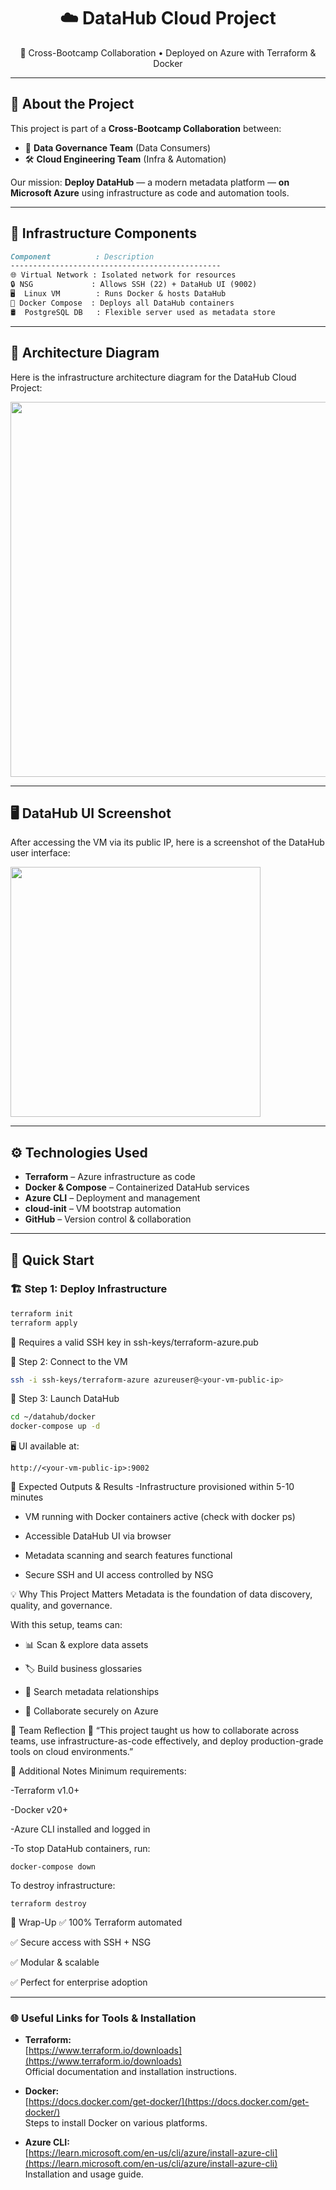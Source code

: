 <h1 align="center">☁️ DataHub Cloud Project</h1>
<p align="center">
  🚀 Cross-Bootcamp Collaboration • Deployed on Azure with Terraform & Docker
</p>

---

## 📌 About the Project

This project is part of a **Cross-Bootcamp Collaboration** between:  
- 🧠 **Data Governance Team** (Data Consumers)  
- 🛠️ **Cloud Engineering Team** (Infra & Automation)  

Our mission: **Deploy DataHub** — a modern metadata platform — **on Microsoft Azure** using infrastructure as code and automation tools.

---

## 🧱 Infrastructure Components
```Markdown
Component          : Description
-----------------------------------------------
🌐 Virtual Network : Isolated network for resources
🔒 NSG             : Allows SSH (22) + DataHub UI (9002)
🖥️  Linux VM        : Runs Docker & hosts DataHub
🐳 Docker Compose  : Deploys all DataHub containers
🛢️  PostgreSQL DB   : Flexible server used as metadata store

```

---

## 🧱 Architecture Diagram

Here is the infrastructure architecture diagram for the DataHub Cloud Project:

<img src="https://github.com/user-attachments/assets/68807507-92ee-468e-96aa-77199c7258cf" width="600" />

---

## 🖥️ DataHub UI Screenshot

After accessing the VM via its public IP, here is a screenshot of the DataHub user interface:

<img src="https://github.com/user-attachments/assets/e9dca1d1-5637-4013-b52a-2d47e3387cef" width="400" />

---

## ⚙️ Technologies Used

- **Terraform** – Azure infrastructure as code  
- **Docker & Compose** – Containerized DataHub services  
- **Azure CLI** – Deployment and management  
- **cloud-init** – VM bootstrap automation  
- **GitHub** – Version control & collaboration  

---

## 🚀 Quick Start

### 🏗️ Step 1: Deploy Infrastructure

```bash
terraform init
terraform apply

```
🔐 Requires a valid SSH key in ssh-keys/terraform-azure.pub

🔐 Step 2: Connect to the VM
```bash
ssh -i ssh-keys/terraform-azure azureuser@<your-vm-public-ip>
```


🧰 Step 3: Launch DataHub
```bash
cd ~/datahub/docker
docker-compose up -d
```


🖥️ UI available at:
```
http://<your-vm-public-ip>:9002
```


🧪 Expected Outputs & Results
-Infrastructure provisioned within 5-10 minutes

- VM running with Docker containers active (check with docker ps)

- Accessible DataHub UI via browser

- Metadata scanning and search features functional

- Secure SSH and UI access controlled by NSG


💡 Why This Project Matters
Metadata is the foundation of data discovery, quality, and governance.

With this setup, teams can:

- 📊 Scan & explore data assets

- 🏷️ Build business glossaries

- 🔎 Search metadata relationships

- 🔐 Collaborate securely on Azure


🧠 Team Reflection
💬 “This project taught us how to collaborate across teams, use infrastructure-as-code effectively, and deploy production-grade tools on cloud environments.”


🧾 Additional Notes
Minimum requirements:

-Terraform v1.0+

-Docker v20+

-Azure CLI installed and logged in

-To stop DataHub containers, run:
```
docker-compose down
```

To destroy infrastructure:
```
terraform destroy
```


🏁 Wrap-Up
✅ 100% Terraform automated

✅ Secure access with SSH + NSG

✅ Modular & scalable

✅ Perfect for enterprise adoption

---

### 🌐 Useful Links for Tools & Installation

- **Terraform:**  
  [https://www.terraform.io/downloads](https://www.terraform.io/downloads)  
  Official documentation and installation instructions.

- **Docker:**  
  [https://docs.docker.com/get-docker/](https://docs.docker.com/get-docker/)  
  Steps to install Docker on various platforms.

- **Azure CLI:**  
  [https://learn.microsoft.com/en-us/cli/azure/install-azure-cli](https://learn.microsoft.com/en-us/cli/azure/install-azure-cli)  
  Installation and usage guide.

